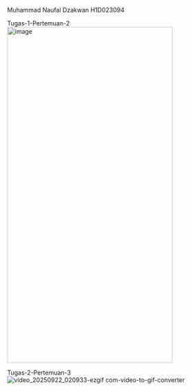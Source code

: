Muhammad Naufal Dzakwan
H1D023094

Tugas-1-Pertemuan-2
<img width="384" height="781" alt="image" src="https://github.com/user-attachments/assets/654e795a-12e1-474f-bcfa-f72c08d5e0b9" />

Tugas-2-Pertemuan-3
![video_20250922_020933-ezgif com-video-to-gif-converter](https://github.com/user-attachments/assets/c24b1202-337f-439c-8532-887ffd5aefbc)

